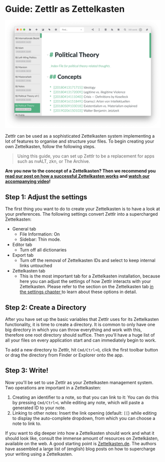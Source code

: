 # Guide: Zettlr as Zettelkasten

![Zettlr as a Zettelkasten](../img/zettlr_zettelkasten.png)

Zettlr can be used as a sophisticated Zettelkasten system implementing a lot of features to organise and structure your files. To begin creating your own Zettelkasten, follow the following steps.

> Using this guide, you can set up Zettlr to be a replacement for apps such as nvALT, zkn, or The Archive.

**Are you new to the concept of a Zettelkasten? Then we recommend you [read our post on how a successful Zettelkasten works](https://www.zettlr.com/post/what-is-a-zettelkasten) and [watch our accompanying video](https://youtu.be/c5Tst3-zcWI)!**

## Step 1: Adjust the settings

The first thing you want to do to create your Zettelkasten is to have a look at your preferences. The following settings convert Zettlr into a supercharged Zettelkasten:

- General tab
    - File Information: On
    - Sidebar: Thin mode.
- Editor tab
    - Turn off all dictionaries
- Export tab
    - Turn off the removal of Zettelkasten IDs and select to keep internal links untouched
- Zettelkasten tab
    - This is the most important tab for a Zettelkasten installation, because here you can adjust the settings of how Zettlr interacts with your Zettelkasten. Please refer to the section on the Zettelkasten tab [in the settings chapter ](../reference/settings.md)to learn about these options in detail.

## Step 2: Create a Directory

After you have set up the basic variables that Zettlr uses for its Zettelkasten functionality, it is time to create a directory. It is common to only have one big directory in which you can throw everything and work with this, therefore one root directory should suffice. Then you'll have a huge list of all your files on every application start and can immediately begin to work.

To add a new directory to Zettlr, hit `Cmd/Ctrl+O`, click the first toolbar button or drag the directory from Finder or Explorer onto the app.

## Step 3: Write!

Now you'll be set to use Zettlr as your Zettelkasten management system. Two operations are important in a Zettelkasten:

1. Creating an identifier to a note, so that you can link to it: You can do this by pressing `Cmd/Ctrl+L` while editing any note, which will paste a generated ID to your note.
2. Linking to other notes: Insert the link opening (default: `[[`) while editing to display the auto-complete dropdown, from which you can choose a note to link to.

If you want to dig deeper into how a Zettelkasten should work and what it should look like, consult the immense amount of resources on Zettelkästen, available on the web. A good starting point is [Zettelkasten.de](https://www.zettelkasten.de/). The authors have assembled a large list of (english) blog posts on how to supercharge your writing using a Zettelkasten.
